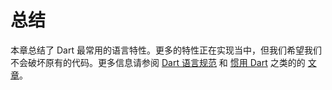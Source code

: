 # 总结

本章总结了 Dart 最常用的语言特性。更多的特性正在实现当中，但我们希望我们不会破坏原有的代码。更多信息请参阅 [Dart 语言规范](https://www.dartlang.org/docs/spec/) 和 [惯用 Dart](https://www.dartlang.org/articles/idiomatic-dart/) 之类的的 [文章](https://www.dartlang.org/articles/)。
